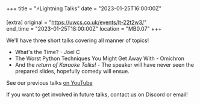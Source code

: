 +++
title = "⚡Lightning Talks"
date = "2023-01-25T16:00:00Z"

[extra]
original = "https://uwcs.co.uk/events/lt-22t2w3/"    
end_time = "2023-01-25T18:00:00Z"
location = "MB0.07"
+++

We'll have three short talks covering all manner of topics!

- What's the Time? - Joel C
- The Worst Python Techniques You Might Get Away With - Omichron
- And the *return of Karaoke Talks!* - The speaker will have never seen the prepared slides, hopefully comedy will ensue.

See our previous talks [on YouTube](https://youtube.com/playlist?list=PLM7py5yAB4FxS3FzpBD4BA29M6Ue5qyVe)

If you want to get involved in future talks, contact us on Discord or email!
